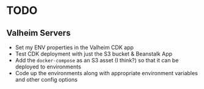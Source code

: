# TODO

## Valheim Servers

- Set my ENV properties in the Valheim CDK app
- Test CDK deployment with just the S3 bucket & Beanstalk App
- Add the `docker-compose` as an S3 asset (I think?) so that it can be deployed to environments
- Code up the environments along with appropriate environment variables and other config options